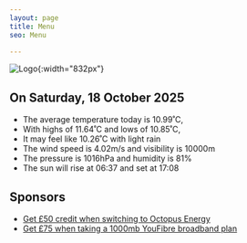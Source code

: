 ```yaml
---
layout: page
title: Menu
seo: Menu

---
```


![Logo](/images/logo.jpg){:width="832px"}

<!-- weather_marker starts -->
## On Saturday, 18 October 2025

- The average temperature today is 10.99˚C,
- With highs of 11.64˚C and lows of 10.85˚C,
- It may feel like 10.26˚C with light rain
- The wind speed is 4.02m/s and visibility is 10000m
- The pressure is 1016hPa and humidity is 81%
- The sun will rise at 06:37 and set at 17:08

<!-- weather_marker ends -->

## Sponsors

- [Get £50 credit when switching to Octopus Energy](https://bit.ly/3oD1nnS)
- [Get £75 when taking a 1000mb YouFibre broadband plan](https://aklam.io/91zWhU?)
